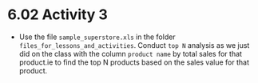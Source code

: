 # 6.02 Activity 3

- Use the file `sample_superstore.xls` in the folder `files_for_lessons_and_activities`. Conduct `top N` analysis as we just did on the class with the column `product name` by total sales for that product.ie to find the top N products based on the sales value for that product. 
